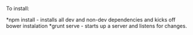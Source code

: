 



To install:

*npm install - installs all dev and non-dev dependencies and kicks off bower instalation
*grunt serve - starts up a server and listens for changes. 
